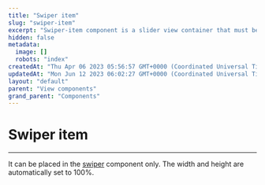 ```yaml
---
title: "Swiper item"
slug: "swiper-item"
excerpt: "Swiper-item component is a slider view container that must be hosted in a swiper component."
hidden: false
metadata: 
  image: []
  robots: "index"
createdAt: "Thu Apr 06 2023 05:56:57 GMT+0000 (Coordinated Universal Time)"
updatedAt: "Mon Jun 12 2023 06:02:27 GMT+0000 (Coordinated Universal Time)"
layout: "default"
parent: "View components"
grand_parent: "Components"
---
```

# Swiper item 
*** 
It can be placed in the [swiper](doc:swiper) component only. The width and height are automatically set to 100%.

